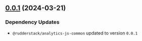 ## [0.0.1](https://github.com/rudderlabs/rudder-sdk-js/compare/@rudderstack/analytics-js-integrations@3.0.0-beta.26...@rudderstack/analytics-js-integrations@0.0.1) (2024-03-21)

### Dependency Updates

* `@rudderstack/analytics-js-common` updated to version `0.0.1`
